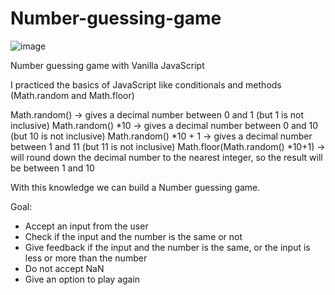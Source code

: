 # Number-guessing-game

![image](https://user-images.githubusercontent.com/91209683/229521107-07873e2f-bd01-4710-bac1-568fc590fdfe.png)


Number guessing game with Vanilla JavaScript

I practiced the basics of JavaScript like conditionals and methods (Math.random and Math.floor)

Math.random() -> gives a decimal number between 0 and 1 (but 1 is not inclusive)
Math.random() *10 -> gives a decimal number between 0 and 10 (but 10 is not inclusive)
Math.random() *10 + 1 -> gives a decimal number between 1 and 11 (but 11 is not inclusive)
Math.floor(Math.random() *10+1) -> will round down the decimal number to the nearest integer, so the result will be between 1 and 10

With this knowledge we can build a Number guessing game.

Goal:
-	Accept an input from the user
-	Check if the input and the number is the same or not
-	Give feedback if the input and the number is the same, or the input is less or more than the number
-	Do not accept NaN
-	Give an option to play again


